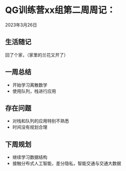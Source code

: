 # QG训练营xx组第二周周记：
2023年3月26日

## 生活随记

回了个家，（家里的兰花又开了）



## 一周总结

+ 开始学习离散数学
+ 使用队列，栈进行应用 


## 存在问题
+ 对栈和队列的应用特别不熟悉
+ 时间没有规划合理 

## 下周规划
+ 继续学习数据结构
+ 接触分布式人工智能，差分隐私，智能交通与交通大数据



